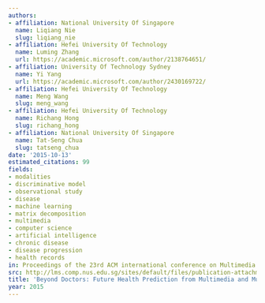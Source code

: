 ```yaml
---
authors:
- affiliation: National University Of Singapore
  name: Liqiang Nie
  slug: liqiang_nie
- affiliation: Hefei University Of Technology
  name: Luming Zhang
  url: https://academic.microsoft.com/author/2138764651/
- affiliation: University Of Technology Sydney
  name: Yi Yang
  url: https://academic.microsoft.com/author/2430169722/
- affiliation: Hefei University Of Technology
  name: Meng Wang
  slug: meng_wang
- affiliation: Hefei University Of Technology
  name: Richang Hong
  slug: richang_hong
- affiliation: National University Of Singapore
  name: Tat-Seng Chua
  slug: tatseng_chua
date: '2015-10-13'
estimated_citations: 99
fields:
- modalities
- discriminative model
- observational study
- disease
- machine learning
- matrix decomposition
- multimedia
- computer science
- artificial intelligence
- chronic disease
- disease progression
- health records
in: Proceedings of the 23rd ACM international conference on Multimedia
src: http://lms.comp.nus.edu.sg/sites/default/files/publication-attachments/nieliqiang.pdf
title: 'Beyond Doctors: Future Health Prediction from Multimedia and Multimodal Observations'
year: 2015
---
```

